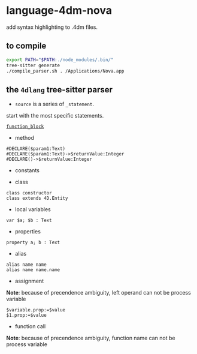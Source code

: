 # language-4dm-nova
add syntax highlighting to .4dm files.

## to compile

```sh
export PATH="$PATH:./node_modules/.bin/"
tree-sitter generate
./compile_parser.sh . /Applications/Nova.app
```

## the `4dlang` tree-sitter parser

* `source` is a series of `_statement`.

start with the most specific statements.

[`function_block`](https://github.com/miyako/language-4dm-nova/blob/main/corpus/1.%20function_block.txt)


* method

```4d
#DECLARE($param1:Text)
#DECLARE($param1:Text)->$returnValue:Integer
#DECLARE()->$returnValue:Integer 
```

* constants
 
* class

```4d
class constructor
class extends 4D.Entity
```

* local variables

```4d
var $a; $b : Text
```

* properties

```4d
property a; b : Text
```

* alias

```4d
alias name name
alias name name.name
```

* assignment

**Note**: because of precendence ambiguity, left operand can not be process variable

```4d
$variable.prop:=$value
$1.prop:=$value
```

* function call

**Note**: because of precendence ambiguity, function name can not be process variable


